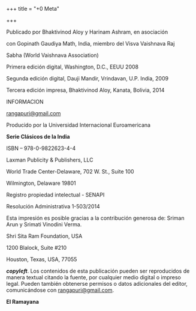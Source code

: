 +++
title = "+0 Meta"

+++

Publicado por Bhaktivinod Aloy y Harinam Ashram, en asociación 

con Gopinath Gaudiya Math, India, miembro del Visva Vaishnava Raj 

Sabha \(World Vaishnava Association\) 

Primera edición digital, Washington, D.C., EEUU 2008

Segunda edición digital, Dauji Mandir, Vrindavan, U.P. India, 2009

Tercera edición impresa, Bhaktivinod Aloy, Kanata, Bolivia, 2014

INFORMACION

rangapuri@gmail.com

Producido por la Universidad Internacional Euroamericana 





**Serie Clásicos de la India**

ISBN – 978-0-9822623-4-4 

Laxman Publicity & Publishers, LLC

World Trade Center-Delaware, 702 W. St., Suite 100

Wilmington, Delaware 19801

Registro propiedad intelectual - SENAPI

Resolución Administrativa 1-503/2014

Esta impresión es posible gracias a la contribución generosa de: Sriman Arun y Srimati Vinodini Verma. 

Shri Sita Ram Foundation, USA

1200 Blalock, Suite \#210

Houston, Texas, USA, 77055

***copyleft***. Los contenidos de esta publicación pueden ser reproducidos de manera textual citando la fuente, por cualquier medio digital o impreso legal. Pueden también obtenerse permisos o datos adicionales del editor, comunicándose con rangapuri@gmail.com. 

**El Ramayana**
